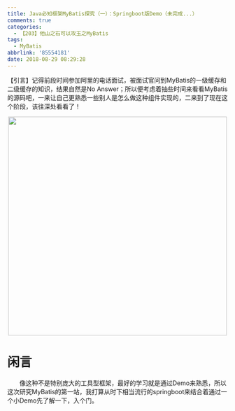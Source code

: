 ```yaml
---
title: Java必知框架MyBatis探究（一）：Springboot版Demo（未完成...）
comments: true
categories:
  - 【203】他山之石可以攻玉之MyBatis
tags:
  - MyBatis
abbrlink: '85554181'
date: 2018-08-29 08:29:28
---
```

【引言】记得前段时间参加阿里的电话面试，被面试官问到MyBatis的一级缓存和二级缓存的知识，结果自然是No Answer；所以便考虑着抽些时间来看看MyBatis的源码吧，一来让自己更熟悉一些别人是怎么做这种组件实现的，二来到了现在这个阶段，该往深处看看了！
<div align=center><img src="/img/2018/2018-08-30-01.jpg" width="500"/></div>
<!-- more -->

# 闲言
&emsp;&emsp;像这种不是特别庞大的工具型框架，最好的学习就是通过Demo来熟悉，所以这次研究MyBatis的第一站，我打算从时下相当流行的springboot来结合着通过一个小Demo先了解一下，入个门。